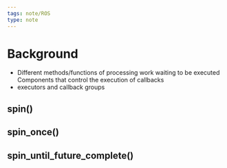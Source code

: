 ```yaml
---
tags: note/ROS
type: note
---
```

# Background
- Different methods/functions of processing work waiting to be executed
Components that control the execution of callbacks
- executors and callback groups

## spin()
## spin_once()
## spin_until_future_complete()